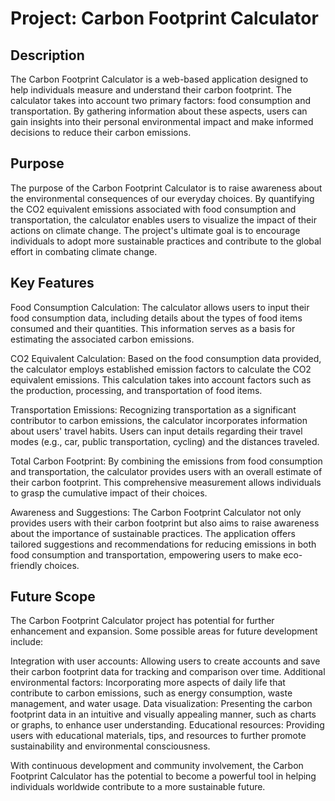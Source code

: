 # Project: Carbon Footprint Calculator

## Description

The Carbon Footprint Calculator is a web-based application designed to help individuals measure and understand their carbon footprint. The calculator takes into account two primary factors: food consumption and transportation. By gathering information about these aspects, users can gain insights into their personal environmental impact and make informed decisions to reduce their carbon emissions.

## Purpose

The purpose of the Carbon Footprint Calculator is to raise awareness about the environmental consequences of our everyday choices. By quantifying the CO2 equivalent emissions associated with food consumption and transportation, the calculator enables users to visualize the impact of their actions on climate change. The project's ultimate goal is to encourage individuals to adopt more sustainable practices and contribute to the global effort in combating climate change.

## Key Features

Food Consumption Calculation: The calculator allows users to input their food consumption data, including details about the types of food items consumed and their quantities. This information serves as a basis for estimating the associated carbon emissions.

CO2 Equivalent Calculation: Based on the food consumption data provided, the calculator employs established emission factors to calculate the CO2 equivalent emissions. This calculation takes into account factors such as the production, processing, and transportation of food items.

Transportation Emissions: Recognizing transportation as a significant contributor to carbon emissions, the calculator incorporates information about users' travel habits. Users can input details regarding their travel modes (e.g., car, public transportation, cycling) and the distances traveled.

Total Carbon Footprint: By combining the emissions from food consumption and transportation, the calculator provides users with an overall estimate of their carbon footprint. This comprehensive measurement allows individuals to grasp the cumulative impact of their choices.

Awareness and Suggestions: The Carbon Footprint Calculator not only provides users with their carbon footprint but also aims to raise awareness about the importance of sustainable practices. The application offers tailored suggestions and recommendations for reducing emissions in both food consumption and transportation, empowering users to make eco-friendly choices.

## Future Scope

The Carbon Footprint Calculator project has potential for further enhancement and expansion. Some possible areas for future development include:

Integration with user accounts: Allowing users to create accounts and save their carbon footprint data for tracking and comparison over time.
Additional environmental factors: Incorporating more aspects of daily life that contribute to carbon emissions, such as energy consumption, waste management, and water usage.
Data visualization: Presenting the carbon footprint data in an intuitive and visually appealing manner, such as charts or graphs, to enhance user understanding.
Educational resources: Providing users with educational materials, tips, and resources to further promote sustainability and environmental consciousness.

With continuous development and community involvement, the Carbon Footprint Calculator has the potential to become a powerful tool in helping individuals worldwide contribute to a more sustainable future.
